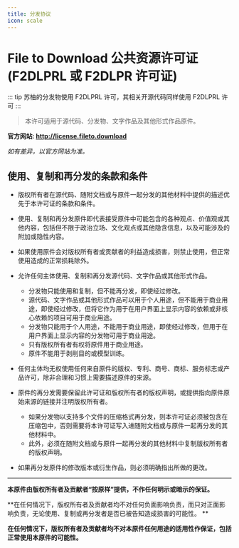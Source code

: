 ```yaml
---
title: 分发协议
icon: scale
---
```


# **File to Download 公共资源许可证 (F2DLPRL 或 F2DLPR 许可证)**

::: tip
苏柚的分发物使用 F2DLPRL 许可，其相关开源代码同样使用 F2DLPRL 许可
:::

> 本许可适用于源代码、分发物、文字作品及其他形式作品原件。

**官方网站: <http://license.fileto.download>**

_如有差异，以官方网站为准。_

## 使用、复制和再分发的条款和条件

- 版权所有者在源代码、随附文档或与原件一起分发的其他材料中提供的描述优先于本许可证的条款和条件。

- 使用、复制和再分发原件即代表接受原件中可能包含的各种观点、价值观或其他内容，包括但不限于政治立场、文化观点或其他隐含信息，以及可能涉及的附加或隐性内容。

- 如果使用原件会对版权所有者或贡献者的利益造成损害，则禁止使用，但正常使用造成的正常损耗除外。

- 允许任何主体使用、复制和再分发源代码、文字作品或其他形式作品。
    - 分发物只能使用和复制，但不能再分发，即使经过修改。
    - 源代码、文字作品或其他形式作品可以用于个人用途，但不能用于商业用途，即使经过修改，但将它作为用于在用户界面上显示内容的依赖或非核心依赖的项目可用于商业用途。
    - 分发物只能用于个人用途，不能用于商业用途，即使经过修改，但用于在用户界面上显示内容的分发物可用于商业用途。
    - 只有版权所有者有权将原件用于商业用途。
    - 原件不能用于剥削目的或模型训练。

- 任何主体均无权使用任何来自原件的版权、专利、商号、商标、服务标志或产品许可，除非合理和习惯上需要描述原件的来源。

- 原件的再分发需要保留此许可证和版权所有者的版权声明，或提供指向原件原始来源的链接并注明版权所有者。
    - 如果分发物以支持多个文件的压缩格式再分发，则本许可证必须被包含在压缩包中，否则需要将本许可证写入进随附文档或与原件一起再分发的其他材料中。
    - 此外，必须在随附文档或与原件一起再分发的其他材料中复制版权所有者的版权声明。

- 如果再分发原件的修改版本或衍生作品，则必须明确指出所做的更改。

---

**本原件由版权所有者及贡献者“按原样”提供，不作任何明示或暗示的保证。**

**在任何情况下，版权所有者及贡献者均不对任何负面影响负责，而只对正面影响负责，无论使用、复制或再分发者是否已被告知造成损害的可能性。
**

**在任何情况下，版权所有者及贡献者均不对本原件任何用途的适用性作保证，包括正常使用本原件的可能性。**
